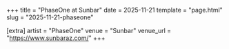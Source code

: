 +++
title = "PhaseOne at Sunbar"
date = 2025-11-21
template = "page.html"
slug = "2025-11-21-phaseone"

[extra]
artist = "PhaseOne"
venue = "Sunbar"
venue_url = "https://www.sunbaraz.com/"
+++
